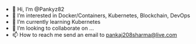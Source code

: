 - 👋 Hi, I’m @Pankyz82
- 👀 I’m interested in Docker/Containers, Kubernetes, Blockchain, DevOps
- 🌱 I’m currently learning Kubernetes
- 💞️ I’m looking to collaborate on ...
- 📫 How to reach me send an email to pankaj208sharma@live.com

<!---
Pankyz82/Pankyz82 is a ✨ special ✨ repository because its `README.md` (this file) appears on your GitHub profile.
You can click the Preview link to take a look at your changes.
--->
